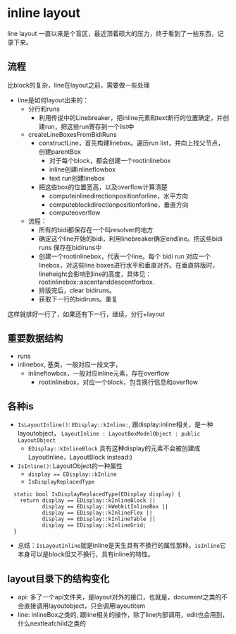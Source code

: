 # inline layout

line layout 一直以来是个盲区，最近顶着硕大的压力，终于看到了一些东西，记录下来。

## 流程
比block的复杂，line在layout之前，需要做一些处理

- line是如何layout出来的：
	- 分行和runs
		- 利用传说中的Linebreaker，把inline元素和text断行的位置确定，并创建run，把这些run寄存到一个list中
	- createLineBoxesFromBidiRuns
		- constructLine，首先构建linebox。遍历run list，并向上找父节点，创建parentBox
			- 对于每个block，都会创建一个rootinlinebox
			- inline创建inlineflowbox
			- text run创建linebox
		- 把这些box的位置宽高，以及overflow计算清楚
			- computeinlinedirectionpositionforline，水平方向
			- computeblockdirectionpositionforline，垂直方向
			- computeoverflow
	- 流程：
		- 所有的bidi都保存在一个叫resolver的地方
		- 确定这个line开始的bidi，利用linebreaker确定endline。把这些bidi runs 保存在bidiruns中
		- 创建一个rootinlinebox，代表一个line。每个 bidi run 对应一个linebox，对这些line boxes进行水平和垂直对齐。在垂直排版时，lineheight会影响到line的高度，具体见：rootinlinebox::ascentanddescentforbox.
		- 排版完后，clear bidiruns。
		- 获取下一行的bidiruns。重复

这样就排好一行了，如果还有下一行，继续，分行+layout

## 重要数据结构

- runs
- inlinebox, 基类，一般对应一段文字，
	- inlineflowbox，一般对应inline元素，存在overflow
		- rootinlinebox，对应一个block，包含换行信息和overflow


## 各种is

- `IsLayoutInline()`: `EDisplay::kInline:`, 跟display:inline相关，是一种layoutobject， `LayoutInline : LayoutBoxModelObject : public LayoutObject`
	- `EDisplay::kInlineBlock` 具有这种display的元素不会被创建成LayoutInline，LayoutBlock instead:)
- `IsInline()`: LayoutObject的一种属性
	- `display == EDisplay::kInline`
	- `IsDisplayReplacedType`
```  
  static bool IsDisplayReplacedType(EDisplay display) {
    return display == EDisplay::kInlineBlock ||
           display == EDisplay::kWebkitInlineBox ||
           display == EDisplay::kInlineFlex ||
           display == EDisplay::kInlineTable ||
           display == EDisplay::kInlineGrid;
  }
```

- 总结：`IsLayoutInline`就是inline是天生具有不换行的属性那种。`isInline`它本身可以是block但又不换行，具有inline的特性。


## layout目录下的结构变化

- api: 多了一个api文件夹，是layout对外的接口，也就是，document之类的不会直接调用layoutobject，只会调用layoutitem
- line: inlineBox之类的, 跟line相关的操作，除了line内部调用，edit也会用到，什么nextleafchild之类的
